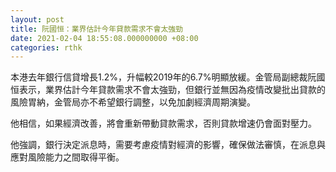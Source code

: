 ```yaml
---
layout: post
title: 阮國恒：業界估計今年貸款需求不會太強勁
date: 2021-02-04 18:55:08.000000000 +08:00
categories: rthk
---
```


本港去年銀行信貸增長1.2%，升幅較2019年的6.7%明顯放緩。金管局副總裁阮國恒表示，業界估計今年貸款需求不會太強勁，但銀行並無因為疫情改變批出貸款的風險胃納，金管局亦不希望銀行調整，以免加劇經濟周期演變。

他相信，如果經濟改善，將會重新帶動貸款需求，否則貸款增速仍會面對壓力。

他強調，銀行決定派息時，需要考慮疫情對經濟的影響，確保做法審慎，在派息與應對風險能力之間取得平衡。
